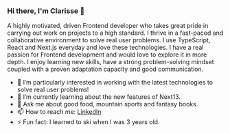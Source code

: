### Hi there, I'm Clarisse 👋

A highly motivated, driven Frontend developer who takes great pride in carrying out work on projects to a high standard. I thrive in a fast-paced and collaborative environment to solve real user problems. 
I use TypeScript, React and Next.js everyday and love these technologies. I have a real passion for Frontend development and would love to explore it in more depth. I enjoy learning new skills, have a strong problem-solving mindset coupled with a proven adaptation capacity and good communication. 

- 🔭 I’m particularly interested in working with the latest technologies to solve real user problems!
- 🌱 I’m currently learning about the new features of Next13.
- 💬 Ask me about good food, mountain sports and fantasy books.
- 📫 How to reach me: [LinkedIn](https://www.linkedin.com/in/clarisse-leduc/)
- ⚡ Fun fact: I learned to ski when I was 3 years old.
